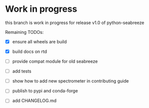 # Work in progress

this branch is work in progress for release v1.0 of python-seabreeze

Remaining TODOs:
- [x] ensure all wheels are build
- [x] build docs on rtd
- [ ] provide compat module for old seabreeze
- [ ] add tests
- [ ] show how to add new spectrometer in contributing guide
- [ ] publish to pypi and conda-forge
- [ ] add CHANGELOG.md

